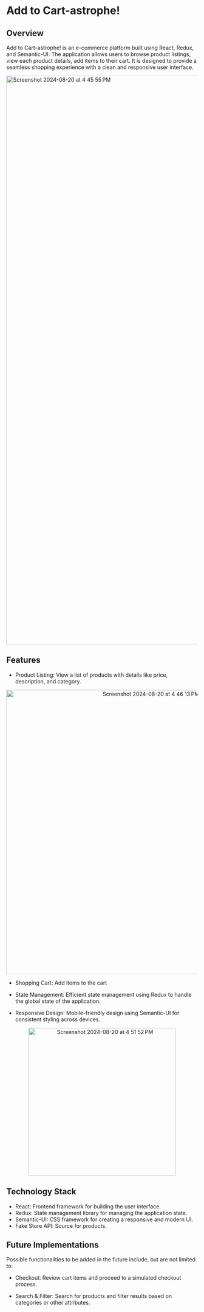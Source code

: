 # Add to Cart-astrophe!

## Overview

Add to Cart-astrophe! is an e-commerce platform built using React, Redux, and Semantic-UI. The application allows users to browse product listings, view each product details, add items to their cart. It is designed to provide a seamless shopping experience with a clean and responsive user interface.

<img width="1492" alt="Screenshot 2024-08-20 at 4 45 55 PM" src="https://github.com/user-attachments/assets/291e1248-4a1c-4701-9838-66c67b6606a1">

## Features

- Product Listing: View a list of products with details like price, description, and category.

 <p align="center"><img width="746" alt="Screenshot 2024-08-20 at 4 46 13 PM" src="https://github.com/user-attachments/assets/7f117143-07cf-4934-a601-04a237851532"></p> 

- Shopping Cart: Add items to the cart

- State Management: Efficient state management using Redux to handle the global state of the application.

- Responsive Design: Mobile-friendly design using Semantic-UI for consistent styling across devices.

<p align="center"><img width="388" alt="Screenshot 2024-08-20 at 4 51 52 PM" src="https://github.com/user-attachments/assets/5a99385b-0fc5-413b-a963-f32b95edbf9a"></p>

## Technology Stack

- React: Frontend framework for building the user interface.
- Redux: State management library for managing the application state.
- Semantic-UI: CSS framework for creating a responsive and modern UI.
- Fake Store API: Source for products.

## Future Implementations

Possible functionalities to be added in the future include, but are not limited to:

- Checkout: Review cart items and proceed to a simulated checkout process.

- Search & Filter: Search for products and filter results based on categories or other attributes.
